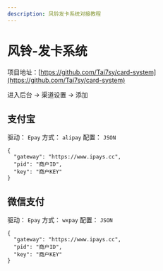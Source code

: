 ```yaml
---
description: 风铃发卡系统对接教程
---
```


# 风铃-发卡系统

项目地址：[https://github.com/Tai7sy/card-system](https://github.com/Tai7sy/card-system)​

进入后台 -> 渠道设置 -> 添加

## 支付宝

驱动： `Epay` 方式： `alipay` 配置： `JSON`

```
{
  "gateway": "https://www.ipays.cc",
  "pid": "商户ID",
  "key": "商户KEY"
}
```

### &#x20;<a href="#wei-xin-zhi-fu" id="wei-xin-zhi-fu"></a>

## 微信支付

驱动： `Epay` 方式： `wxpay` 配置： `JSON`

```
{
  "gateway": "https://www.ipays.cc",
  "pid": "商户ID",
  "key": "商户KEY"
}
```

